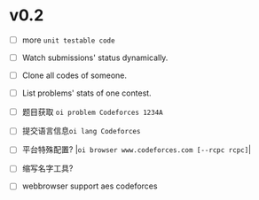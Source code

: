 # v0.2

- [ ] more `unit testable code`
- [ ] Watch submissions' status dynamically.
- [ ] Clone all codes of someone.
- [ ] List problems' stats of one contest.
- [ ] 题目获取 `oi problem Codeforces 1234A`
- [ ] 提交语言信息`oi lang Codeforces`
- [ ] 平台特殊配置? |`oi browser www.codeforces.com [--rcpc rcpc]`|
- [ ] 缩写名字工具?
- [ ] webbrowser support aes codeforces

